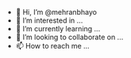 - 👋 Hi, I’m @mehranbhayo
- 👀 I’m interested in ...
- 🌱 I’m currently learning ...
- 💞️ I’m looking to collaborate on ...
- 📫 How to reach me ...

<!---
mehranbhayo/mehranbhayo is a ✨ special ✨ repository because its `README.md` (this file) appears on your GitHub profile.
You can click the Preview link to take a look at your changes.
--->
